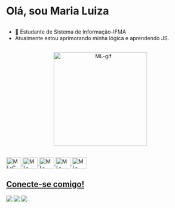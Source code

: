 # Olá, sou Maria Luiza
##

- 🔭 Estudante de Sistema de Informação-IFMA
- Atualmente estou aprimorando minha lógica e aprendendo JS.

 <div>
  <a href="https://github.com/lluizaslm">
</div>

##
<p align="center">
 <img width="250" alt="ML-gif" src="https://i.picasion.com/pic92/3ae9d316a72146e3d5062fe8fadba95f.gif">
</p>

<div style="display: inline_block"> <br>
<img align="center" alt="ML-C" height="30" width="40" src="https://cdn.jsdelivr.net/gh/devicons/devicon@latest/icons/c/c-original.svg" />
<img align="center" alt="ML-java" height="30" width="40" src="https://cdn.jsdelivr.net/gh/devicons/devicon@latest/icons/java/java-original.svg" />
<img align="center" alt="ML-html" height="30" width="40" src="https://cdn.jsdelivr.net/gh/devicons/devicon@latest/icons/html5/html5-original.svg" />
<img align="center" alt="ML-css" height="30"  width="40" src="https://cdn.jsdelivr.net/gh/devicons/devicon@latest/icons/css3/css3-original.svg" />
<img align="center" alt="ML-html" height="30"  width="40" src="https://cdn.jsdelivr.net/gh/devicons/devicon@latest/icons/git/git-original.svg" />    
</div>


## Conecte-se comigo!
<div>
<a href="https://instagram.com/lluiza.slm" target="_blank"><img src="https://img.shields.io/badge/-Instagram-%23E4405F?style=for-the-badge&logo=instagram&logoColor=white" target="_blank"></a>
<a href="www.linkedin.com/in/maria-luiza-lima-6764332b8" target="_blank"><img src="https://img.shields.io/badge/-LinkedIn-%230077B5?style=for-the-badge&logo=linkedin&logoColor=white" target="_blank"></a>
<a href = "mailto:marialuizalima577@gmail.com"><img src="https://img.shields.io/badge/-Gmail-%23333?style=for-the-badge&logo=gmail&logoColor=white" target="_blank"></a>
</div>
